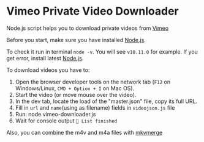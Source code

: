 # Vimeo Private Video Downloader

Node.js script helps you to download private videos from [Vimeo](https://vimeo.com)

Before you start, make sure you have installed [Node.js](https://nodejs.org/en/download/).

To check it run in terminal `node -v`. You will see `v10.11.0` for example. If you get error, install latest [Node.js](https://nodejs.org/en/download/).

To download videos you have to:

1.  Open the browser developer tools on the network tab (`F12` on Windows/Linux, `CMD + Option + I` on Mac OS).
2.  Start the video (or move mouse over the video).
3.  In the dev tab, locate the load of the "master.json" file, copy its full URL.
4.  Fill in `url` and `name`(using as filename) fields in `videojson.js` file
5.  Run: node vimeo-downloader.js
6.  Wait for console output `🌈 List finished`

Also, you can combine the m4v and m4a files with [mkvmerge](https://mkvtoolnix.download/)
